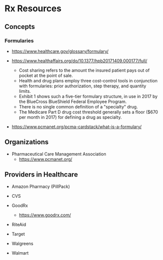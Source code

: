 
# Rx Resources 


## Concepts

### Formularies
- https://www.healthcare.gov/glossary/formulary/

- https://www.healthaffairs.org/do/10.1377/hpb20171409.000177/full/
  + Cost sharing refers to the amount the insured patient pays out of pocket at the point of sale.
  + Health and drug plans employ three cost-control tools in conjunction with formularies: prior authorization, step therapy, and quantity limits.
  + Exhibit 1 shows such a five-tier formulary structure, in use in 2017 by the BlueCross BlueShield Federal Employee Program.
  + There is no single common definition of a "specialty" drug.
  + The Medicare Part D drug cost threshold generally sets a floor ($670 per month in 2017) for defining a drug as specialty.

- https://www.pcmanet.org/pcma-cardstack/what-is-a-formulary/


## Organizations

- Pharmaceutical Care Management Association
  + https://www.pcmanet.org/



## Providers in Healthcare

- Amazon Pharmacy (PillPack)


- CVS 


- GoodRx
  + https://www.goodrx.com/


- RiteAid

- Target


- Walgreens


- Walmart 

